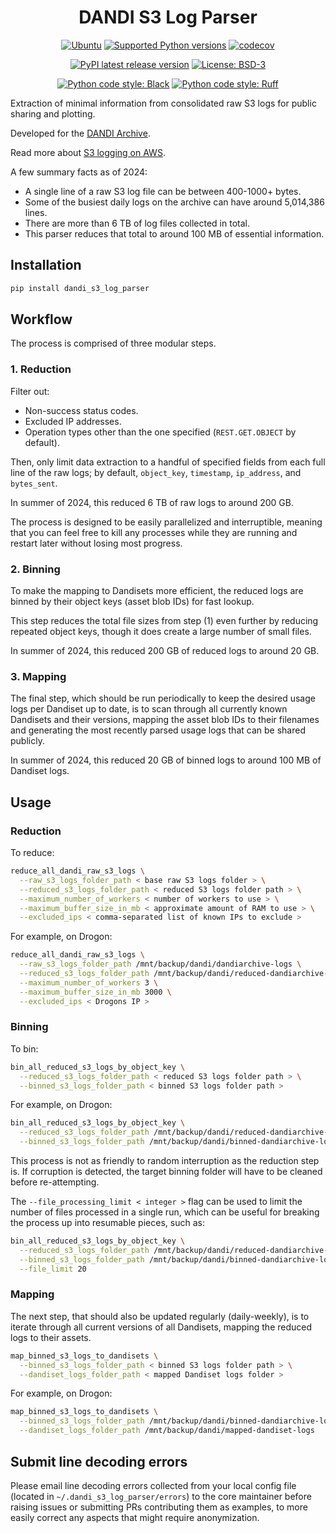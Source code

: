 <p align="center">
  <h1 align="center">DANDI S3 Log Parser</h3>
  <p align="center">
    <a href="https://pypi.org/project/dandi_s3_log_parser/"><img alt="Ubuntu" src="https://img.shields.io/badge/Ubuntu-E95420?style=flat&logo=ubuntu&logoColor=white"></a>
    <a href="https://pypi.org/project/dandi_s3_log_parser/"><img alt="Supported Python versions" src="https://img.shields.io/pypi/pyversions/dandi_s3_log_parser.svg"></a>
    <a href="https://codecov.io/github/CatalystNeuro/dandi_s3_log_parser?branch=main"><img alt="codecov" src="https://codecov.io/github/CatalystNeuro/dandi_s3_log_parser/coverage.svg?branch=main"></a>
  </p>
  <p align="center">
    <a href="https://pypi.org/project/dandi_s3_log_parser/"><img alt="PyPI latest release version" src="https://badge.fury.io/py/dandi_s3_log_parser.svg?id=py&kill_cache=1"></a>
    <a href="https://github.com/catalystneuro/dandi_s3_log_parser/blob/main/license.txt"><img alt="License: BSD-3" src="https://img.shields.io/pypi/l/dandi_s3_log_parser.svg"></a>
  </p>
  <p align="center">
    <a href="https://github.com/psf/black"><img alt="Python code style: Black" src="https://img.shields.io/badge/python_code_style-black-000000.svg"></a>
    <a href="https://github.com/astral-sh/ruff"><img alt="Python code style: Ruff" src="https://img.shields.io/endpoint?url=https://raw.githubusercontent.com/astral-sh/ruff/main/assets/badge/v2.json"></a>
  </p>
</p>

Extraction of minimal information from consolidated raw S3 logs for public sharing and plotting.

Developed for the [DANDI Archive](https://dandiarchive.org/).

Read more about [S3 logging on AWS](https://web.archive.org/web/20240807191829/https://docs.aws.amazon.com/AmazonS3/latest/userguide/LogFormat.html).

A few summary facts as of 2024:

- A single line of a raw S3 log file can be between 400-1000+ bytes.
- Some of the busiest daily logs on the archive can have around 5,014,386 lines.
- There are more than 6 TB of log files collected in total.
- This parser reduces that total to around 100 MB of essential information.



## Installation

```bash
pip install dandi_s3_log_parser
```



## Workflow

The process is comprised of three modular steps.

### 1. **Reduction**

Filter out:

- Non-success status codes.
- Excluded IP addresses.
- Operation types other than the one specified (`REST.GET.OBJECT` by default).

Then, only limit data extraction to a handful of specified fields from each full line of the raw logs; by default, `object_key`, `timestamp`, `ip_address`, and `bytes_sent`.

In summer of 2024, this reduced 6 TB of raw logs to around 200 GB.

The process is designed to be easily parallelized and interruptible, meaning that you can feel free to kill any processes while they are running and restart later without losing most progress.

### 2. **Binning**

To make the mapping to Dandisets more efficient, the reduced logs are binned by their object keys (asset blob IDs) for fast lookup.

This step reduces the total file sizes from step (1) even further by reducing repeated object keys, though it does create a large number of small files.

In summer of 2024, this reduced 200 GB of reduced logs to around 20 GB.

### 3. **Mapping**

The final step, which should be run periodically to keep the desired usage logs per Dandiset up to date, is to scan through all currently known Dandisets and their versions, mapping the asset blob IDs to their filenames and generating the most recently parsed usage logs that can be shared publicly.

In summer of 2024, this reduced 20 GB of binned logs to around 100 MB of Dandiset logs.



## Usage

### Reduction

To reduce:

```bash
reduce_all_dandi_raw_s3_logs \
  --raw_s3_logs_folder_path < base raw S3 logs folder > \
  --reduced_s3_logs_folder_path < reduced S3 logs folder path > \
  --maximum_number_of_workers < number of workers to use > \
  --maximum_buffer_size_in_mb < approximate amount of RAM to use > \
  --excluded_ips < comma-separated list of known IPs to exclude >
```

For example, on Drogon:

```bash
reduce_all_dandi_raw_s3_logs \
  --raw_s3_logs_folder_path /mnt/backup/dandi/dandiarchive-logs \
  --reduced_s3_logs_folder_path /mnt/backup/dandi/reduced-dandiarchive-logs \
  --maximum_number_of_workers 3 \
  --maximum_buffer_size_in_mb 3000 \
  --excluded_ips < Drogons IP >
```

### Binning

To bin:

```bash
bin_all_reduced_s3_logs_by_object_key \
  --reduced_s3_logs_folder_path < reduced S3 logs folder path > \
  --binned_s3_logs_folder_path < binned S3 logs folder path >
```

For example, on Drogon:

```bash
bin_all_reduced_s3_logs_by_object_key \
  --reduced_s3_logs_folder_path /mnt/backup/dandi/reduced-dandiarchive-logs \
  --binned_s3_logs_folder_path /mnt/backup/dandi/binned-dandiarchive-logs
```

This process is not as friendly to random interruption as the reduction step is. If corruption is detected, the target binning folder will have to be cleaned before re-attempting.

The `--file_processing_limit < integer >` flag can be used to limit the number of files processed in a single run, which can be useful for breaking the process up into resumable pieces, such as:

```bash
bin_all_reduced_s3_logs_by_object_key \
  --reduced_s3_logs_folder_path /mnt/backup/dandi/reduced-dandiarchive-logs \
  --binned_s3_logs_folder_path /mnt/backup/dandi/binned-dandiarchive-logs \
  --file_limit 20
```

### Mapping

The next step, that should also be updated regularly (daily-weekly), is to iterate through all current versions of all Dandisets, mapping the reduced logs to their assets.

```bash
map_binned_s3_logs_to_dandisets \
  --binned_s3_logs_folder_path < binned S3 logs folder path > \
  --dandiset_logs_folder_path < mapped Dandiset logs folder >
```

For example, on Drogon:

```bash
map_binned_s3_logs_to_dandisets \
  --binned_s3_logs_folder_path /mnt/backup/dandi/binned-dandiarchive-logs \
  --dandiset_logs_folder_path /mnt/backup/dandi/mapped-dandiset-logs
```


## Submit line decoding errors

Please email line decoding errors collected from your local config file (located in `~/.dandi_s3_log_parser/errors`) to the core maintainer before raising issues or submitting PRs contributing them as examples, to more easily correct any aspects that might require anonymization.
